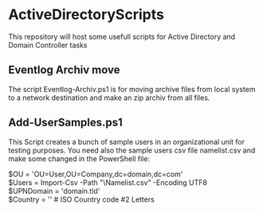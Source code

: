 # ActiveDirectoryScripts
This repository will host some usefull scripts for Active Directory and Domain Controller tasks

## Eventlog Archiv move
The script Eventlog-Archiv.ps1 is for moving archive files from local system to a network destination and make an zip archiv from all files.


## Add-UserSamples.ps1
This Script creates a bunch of sample users in an organizational unit for testing purposes.
You need also the sample users csv file namelist.csv and make some changed in the PowerShell file:

$OU = 'OU=User,OU=Company,dc=domain,dc=com'  
$Users = Import-Csv -Path "<Path2File>\Namelist.csv" -Encoding UTF8  
$UPNDomain = 'domain.tld'  
$Country = '<CountryCode>' # ISO Country code #2 Letters  
